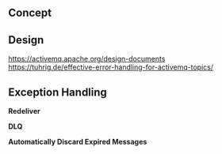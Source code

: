 ## Concept

## Design
https://activemq.apache.org/design-documents   
https://tuhrig.de/effective-error-handling-for-activemq-topics/  

## Exception Handling
**Redeliver**  

**DLQ**  

**Automatically Discard Expired Messages**  
